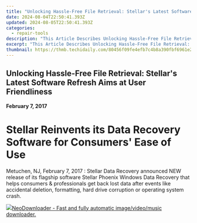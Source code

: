 ```yaml
---
title: "Unlocking Hassle-Free File Retrieval: Stellar's Latest Software Refresh Aims at User Friendliness"
date: 2024-08-04T22:50:41.393Z
updated: 2024-08-05T22:50:41.393Z
categories:
  - repair-tools
description: "This Article Describes Unlocking Hassle-Free File Retrieval: Stellar's Latest Software Refresh Aims at User Friendliness"
excerpt: "This Article Describes Unlocking Hassle-Free File Retrieval: Stellar's Latest Software Refresh Aims at User Friendliness"
thumbnail: https://thmb.techidaily.com/80456f09fe4efb7c4b8a390fbf6961e252df6f4afa54102d41b41a895101e337.jpg
---
```


## Unlocking Hassle-Free File Retrieval: Stellar's Latest Software Refresh Aims at User Friendliness

**February 7, 2017**

# **Stellar Reinvents its Data Recovery Software for Consumers' Ease of Use**

Metuchen, NJ, February 7, 2017 : Stellar Data Recovery announced NEW release of its flagship software Stellar Phoenix Windows Data Recovery that helps consumers & professionals get back lost data after events like accidental deletion, formatting, hard drive corruption or operating system crash.


<ins class="adsbygoogle"
     style="display:block"
     data-ad-format="autorelaxed"
     data-ad-client="ca-pub-7571918770474297"
     data-ad-slot="1223367746"></ins>



<ins class="adsbygoogle"
     style="display:block"
     data-ad-client="ca-pub-7571918770474297"
     data-ad-slot="8358498916"
     data-ad-format="auto"
     data-full-width-responsive="true"></ins>



<!-- affiliate ads begin -->
<a href="https://secure.2checkout.com/order/checkout.php?PRODS=4559731&QTY=1&AFFILIATE=108875&CART=1"><img src="http://www.neowise.com/images/nd-ss-w200.jpg" border="0">NeoDownloader - Fast and fully automatic image/video/music downloader. </a>
<!-- affiliate ads end -->